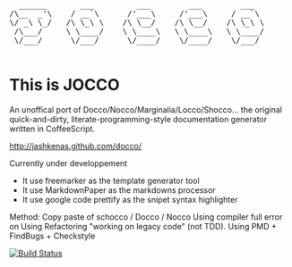 <pre>
  ______       ___         ___        ___        ___   
/\__  _'\    / __`\      /'___\     /'___\     / __`\ 
\/ _\ \_/   /\ \_\ \    /\ \__/    /\ \__/    /\ \_\ \
 /\___/     \ \____/    \ \____\   \ \____\   \ \____/
 \/___/      \/___/      \/____/    \/____/    \/___/ 

</pre>

# This is JOCCO #

An unoffical port of Docco/Nocco/Marginalia/Locco/Shocco...
the original quick-and-dirty, literate-programming-style
documentation generator written in CoffeeScript.

http://jashkenas.github.com/docco/

Currently under developpement
* It use freemarker as the template generator tool
* It use MarkdownPaper as the markdowns processor
* It use google code prettify as the snipet syntax highlighter

Method:
Copy paste of schocco / Docco / Nocco
Using compiler full error on
Using Refactoring "working on legacy code" (not TDD).
Using PMD + FindBugs + Checkstyle

[![Build Status](https://secure.travis-ci.org/Krilivye/Jocco.png)](http://travis-ci.org/Krilivye/Jocco)
